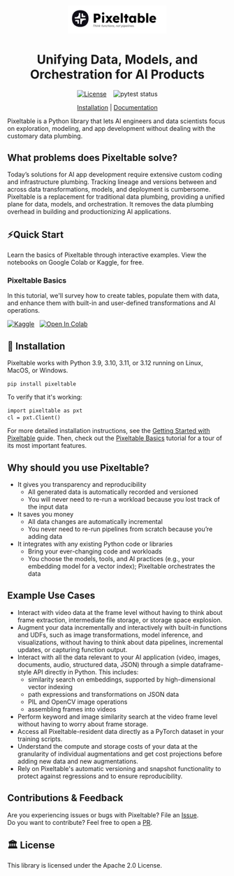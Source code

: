 <div align="center">
<img src="docs/pixeltable-banner.png" width="45%"/>

# Unifying Data, Models, and Orchestration for AI Products

[![License](https://img.shields.io/badge/License-Apache_2.0-blue.svg)](https://opensource.org/licenses/Apache-2.0)
&nbsp;&nbsp;
![pytest status](https://github.com/pixeltable/pixeltable/actions/workflows/pytest.yml/badge.svg)

[Installation](https://pixeltable.github.io/pixeltable/getting-started/) | [Documentation](https://pixeltable.github.io/pixeltable/)
</div>

Pixeltable is a Python library that lets AI engineers and data scientists focus on exploration, modeling, and app development without dealing with the customary data plumbing.

## What problems does Pixeltable solve?

Today’s solutions for AI app development require extensive custom coding and infrastructure
plumbing. Tracking lineage and versions between and across data transformations, models, and
deployment is cumbersome. Pixeltable is a replacement for traditional data plumbing, providing
a unified plane for data, models, and orchestration. It removes the data plumbing overhead in
building and productionizing AI applications.

## ⚡Quick Start
Learn the basics of Pixeltable through interactive examples. View the notebooks on Google Colab or Kaggle, for free.

### Pixeltable Basics
In this tutorial, we'll survey how to create tables, populate them with data, and enhance them with built-in and user-defined transformations and AI operations.

[![Kaggle](https://kaggle.com/static/images/open-in-kaggle.svg)](https://kaggle.com/kernels/welcome?src=https://github.com/pixeltable/pixeltable/blob/master/docs/tutorials/pixeltable-basics.ipynb)&nbsp;&nbsp;
<a target="_blank" href="https://colab.research.google.com/github/pixeltable/pixeltable/blob/master/docs/tutorials/pixeltable-basics.ipynb"> <img src="https://colab.research.google.com/assets/colab-badge.svg" alt="Open In Colab"/> </a>


## 💾 Installation
Pixeltable works with Python 3.9, 3.10, 3.11, or 3.12 running on Linux, MacOS, or Windows.

```
pip install pixeltable
```

To verify that it's working:

```
import pixeltable as pxt
cl = pxt.Client()
```

For more detailed installation instructions, see the
[Getting Started with Pixeltable](https://pixeltable.github.io/pixeltable/getting-started/)
guide. Then, check out the
[Pixeltable Basics](https://pixeltable.github.io/pixeltable/tutorials/pixeltable-basics/)
tutorial for a tour of its most important features.

## Why should you use Pixeltable?

- It gives you transparency and reproducibility
    - All generated data is automatically recorded and versioned
    - You will never need to re-run a workload because you lost track of the input data
- It saves you money
    - All data changes are automatically incremental
    - You never need to re-run pipelines from scratch because you’re adding data
- It integrates with any existing Python code or libraries
    - Bring your ever-changing code and workloads
    - You choose the models, tools, and AI practices (e.g., your embedding model for a vector index); Pixeltable orchestrates the data

## Example Use Cases

* Interact with video data at the frame level without having to think about frame extraction,
intermediate file storage, or storage space explosion.
* Augment your data incrementally and interactively with built-in functions and UDFs, such as
image transformations, model inference, and visualizations, without having to think about data pipelines,
incremental updates, or capturing function output.
* Interact with all the data relevant to your AI application (video, images, documents, audio, structured data, JSON) through
a simple dataframe-style API directly in Python. This includes:
    * similarity search on embeddings, supported by high-dimensional vector indexing
    * path expressions and transformations on JSON data
    * PIL and OpenCV image operations
    * assembling frames into videos
* Perform keyword and image similarity search at the video frame level without having to worry about frame
storage.
* Access all Pixeltable-resident data directly as a PyTorch dataset in your training scripts.
* Understand the compute and storage costs of your data at the granularity of individual augmentations and
get cost projections before adding new data and new augmentations.
* Rely on Pixeltable's automatic versioning and snapshot functionality to protect against regressions
and to ensure reproducibility.

## Contributions & Feedback

Are you experiencing issues or bugs with Pixeltable? File an [Issue](https://github.com/pixeltable/pixeltable/issues).
</br>Do you want to contribute? Feel free to open a [PR](https://github.com/pixeltable/pixeltable/pulls).

## :classical_building: License

This library is licensed under the Apache 2.0 License.
